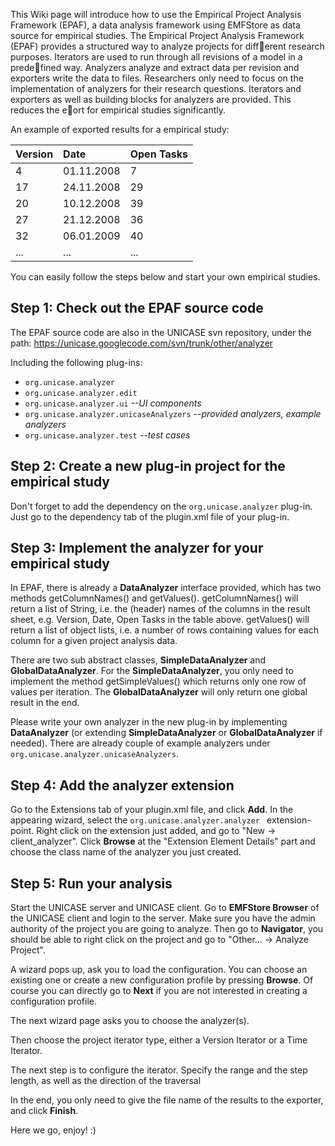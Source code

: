 This Wiki page will introduce how to use the Empirical Project Analysis Framework (EPAF), a
data analysis framework using EMFStore as data source for empirical studies.
The Empirical Project Analysis Framework (EPAF) provides
a structured way to analyze projects for different research
purposes. Iterators are used to run through all revisions
of a model in a predefined way. Analyzers analyze and
extract data per revision and exporters write the data to
files. Researchers only need to focus on the implementation
of analyzers for their research questions. Iterators and exporters
as well as building blocks for analyzers are provided. This reduces the eort for empirical studies significantly.

An example of exported results for a empirical study:

| **Version** | **Date** | **Open Tasks** |
|:------------|:---------|:---------------|
| 4  | 01.11.2008 | 7  |
| 17 | 24.11.2008 | 29 |
| 20 | 10.12.2008 | 39 |
| 27 | 21.12.2008 | 36 |
| 32 | 06.01.2009 | 40 |
| ...| ...        |... |

You can easily follow the steps below and start your own empirical studies.



## Step 1: Check out the EPAF source code ##

The EPAF source code are also in the UNICASE svn repository, under the path:
https://unicase.googlecode.com/svn/trunk/other/analyzer

Including the following plug-ins:
  * `org.unicase.analyzer`
  * `org.unicase.analyzer.edit`
  * `org.unicase.analyzer.ui`           _--UI components_
  * `org.unicase.analyzer.unicaseAnalyzers`    _--provided analyzers, example analyzers_
  * `org.unicase.analyzer.test`      _--test cases_

## Step 2: Create a new plug-in project for the empirical study ##

Don't forget to add the dependency on the `org.unicase.analyzer` plug-in. Just go to the dependency tab of the plugin.xml file of your plug-in.

## Step 3: Implement the analyzer for your empirical study ##

In EPAF, there is already a **DataAnalyzer** interface provided, which has two methods getColumnNames() and getValues(). getColumnNames() will return a list of String, i.e. the (header) names of the columns in the result sheet, e.g. Version, Date, Open Tasks in the table above. getValues() will return a list of object lists, i.e. a number of rows containing values for each column for a given project analysis data.

There are two sub abstract classes, **SimpleDataAnalyzer** and **GlobalDataAnalyzer**. For the **SimpleDataAnalyzer**, you only need to implement the method getSimpleValues() which returns only one row of values per iteration. The **GlobalDataAnalyzer** will only return one global result in the end.

Please write your own analyzer in the new plug-in by implementing **DataAnalyzer** (or extending **SimpleDataAnalyzer** or **GlobalDataAnalyzer** if needed). There are already couple of example analyzers under `org.unicase.analyzer.unicaseAnalyzers`.

## Step 4: Add the analyzer extension ##

Go to the Extensions tab of your plugin.xml file, and click **Add**. In the appearing wizard, select the `org.unicase.analyzer.analyzer ` extension-point. Right click on the extension just added, and go to "New -> client\_analyzer". Click **Browse** at the "Extension Element Details" part and choose the class name of the analyzer you just created.

## Step 5: Run your analysis ##

Start the UNICASE server and UNICASE client. Go to **EMFStore Browser** of the UNICASE client and login to the server. Make sure you have the admin authority of the project you are going to analyze. Then go to **Navigator**, you should be able to right click on the project and go to "Other... -> Analyze Project".

A wizard pops up, ask you to load the configuration. You can choose an existing one or create a new configuration profile by pressing **Browse**. Of course you can directly go to **Next** if you are not interested in creating a configuration profile.

The next wizard page asks you to choose the analyzer(s).

Then choose the project iterator type, either a Version Iterator or a Time Iterator.

The next step is to configure the iterator. Specify the range and the step length, as well as the direction of the traversal

In the end, you only need to give the file name of the results to the exporter, and click **Finish**.

Here we go, enjoy! :)
